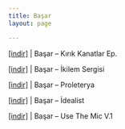 ```yaml
---
title: Başar
layout: page

---
```

<a href="https://cloud.mail.ru/public/54ccad796fbb/Basar%20-%20Kirik%20Kanatlar%20E.P" target="_blank">[indir]</a> | Başar &#8211; Kırık Kanatlar Ep.

<a href="https://cloud.mail.ru/public/22717a30dbfa/Basar%20-%20Ikilem%20Sergisi" target="_blank">[indir]</a> | Başar &#8211; İkilem Sergisi

<a href="https://cloud.mail.ru/public/a5aa2598c135/BasaR%20-%20Proleterya" target="_blank">[indir]</a> | Başar &#8211; Proleterya

<a href="https://cloud.mail.ru/public/bbbca71deb8e/Basar%20-%20Idealist" target="_blank">[indir]</a> | Başar &#8211; İdealist

<a href="https://cloud.mail.ru/public/911be4c03470/Basar%20-%20Use%20The%20Mic%20Vol.I" target="_blank">[indir]</a> | Başar &#8211; Use The Mic V.1